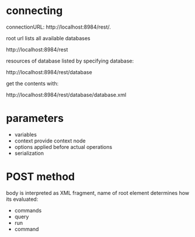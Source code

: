 # connecting

connectionURL: http://localhost:8984/rest/.

root url lists all available databases

http://localhost:8984/rest

resources of database listed by specifying database:

http://localhost:8984/rest/database

get the contents with:

http://localhost:8984/rest/database/database.xml

# parameters

- variables
- context provide context node
- options applied before actual operations
- serialization

# POST method

body is interpreted as XML fragment, name of root element determines how its evaluated:

- commands
- query
- run
- command
